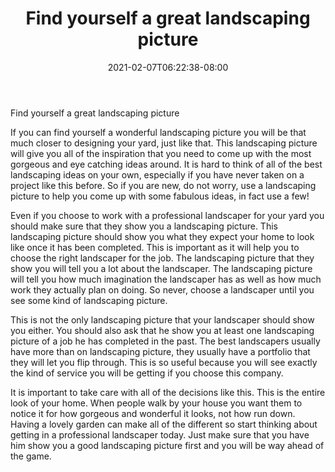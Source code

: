﻿---
title: "Find yourself a great landscaping picture"
date: 2021-02-07T06:22:38-08:00
description: "Landscaping Tips for Web Success"
featured_image: "/images/Landscaping.jpg"
tags: ["Landscaping"]
---

Find yourself a great landscaping picture

If you can find yourself a wonderful landscaping picture you will be that much closer to designing your yard, just like that. This landscaping picture will give you all of the inspiration that you need to come up with the most gorgeous and eye catching ideas around. It is hard to think of all of the best landscaping ideas on your own, especially if you have never taken on a project like this before. So if you are new, do not worry, use a landscaping picture to help you come up with some fabulous ideas, in fact use a few!

Even if you choose to work with a professional landscaper for your yard you should make sure that they show you a landscaping picture. This landscaping picture should show you what they expect your home to look like once it has been completed. This is important as it will help you to choose the right landscaper for the job. The landscaping picture that they show you will tell you a lot about the landscaper. The landscaping picture will tell you how much imagination the landscaper has as well as how much work they actually plan on doing. So never, choose a landscaper until you see some kind of landscaping picture.

This is not the only landscaping picture that your landscaper should show you either. You should also ask that he show you at least one landscaping picture of a job he has completed in the past. The best landscapers usually have more than on landscaping picture, they usually have a portfolio that they will let you flip through. This is so useful because you will see exactly the kind of service you will be getting if you choose this company.

It is important to take care with all of the decisions like this. This is the entire look of your home. When people walk by your house you want them to notice it for how gorgeous and wonderful it looks, not how run down. Having a lovely garden can make all of the different so start thinking about getting in a professional landscaper today. Just make sure that you have him show you a good landscaping picture first and you will be way ahead of the game.
